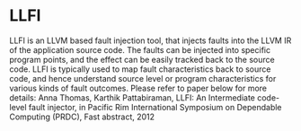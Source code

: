 LLFI
====

LLFI is an LLVM based fault injection tool, that injects faults into the LLVM IR of the application source code.  The faults can be injected into specific program points, and the effect can be easily tracked back to the source code.  LLFI is typically used to map fault characteristics back to source code, and hence understand source level or program characteristics for various kinds of fault outcomes.    Please refer to paper below for more details: Anna Thomas, Karthik Pattabiraman, LLFI: An Intermediate code-level fault injector, in Pacific Rim International Symposium on Dependable Computing (PRDC), Fast abstract, 2012